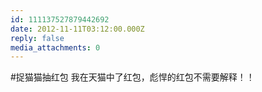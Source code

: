 ```yaml
---
id: 111137527879442692
date: 2012-11-11T03:12:00.000Z
reply: false
media_attachments: 0
---
```


#捉猫猫抽红包 我在天猫中了红包，彪悍的红包不需要解释！！ ​​​​

